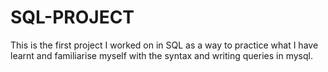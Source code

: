 # SQL-PROJECT
This is the first project I worked on in SQL as a way to practice what I have learnt and familiarise myself with the syntax and writing queries in mysql.
